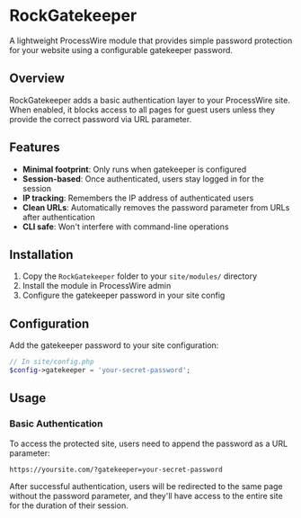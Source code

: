 # RockGatekeeper

A lightweight ProcessWire module that provides simple password protection for your website using a configurable gatekeeper password.

## Overview

RockGatekeeper adds a basic authentication layer to your ProcessWire site. When enabled, it blocks access to all pages for guest users unless they provide the correct password via URL parameter.

## Features

- **Minimal footprint**: Only runs when gatekeeper is configured
- **Session-based**: Once authenticated, users stay logged in for the session
- **IP tracking**: Remembers the IP address of authenticated users
- **Clean URLs**: Automatically removes the password parameter from URLs after authentication
- **CLI safe**: Won't interfere with command-line operations

## Installation

1. Copy the `RockGatekeeper` folder to your `site/modules/` directory
2. Install the module in ProcessWire admin
3. Configure the gatekeeper password in your site config

## Configuration

Add the gatekeeper password to your site configuration:

```php
// In site/config.php
$config->gatekeeper = 'your-secret-password';
```

## Usage

### Basic Authentication

To access the protected site, users need to append the password as a URL parameter:

```
https://yoursite.com/?gatekeeper=your-secret-password
```

After successful authentication, users will be redirected to the same page without the password parameter, and they'll have access to the entire site for the duration of their session.
